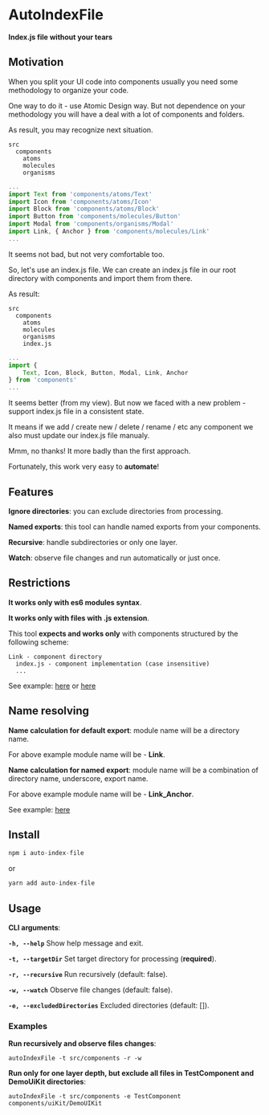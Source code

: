 # AutoIndexFile

**Index.js file without your tears**

## Motivation

When you split your UI code into components usually you need some methodology to organize your code.

One way to do it - use Atomic Design way. But not dependence on your methodology you will have a deal with a lot of components and folders.

As result, you may recognize next situation.

```
src
  components
    atoms
    molecules
    organisms
```

```js
...
import Text from 'components/atoms/Text'
import Icon from 'components/atoms/Icon'
import Block from 'components/atoms/Block'
import Button from 'components/molecules/Button'
import Modal from 'components/organisms/Modal'
import Link, { Anchor } from 'components/molecules/Link'
...
```

It seems not bad, but not very comfortable too.

So, let's use an index.js file. We can create an index.js file in our root directory with components and import them from there.

As result:

```
src
  components
    atoms
    molecules
    organisms
    index.js
```

```js
...
import {
    Text, Icon, Block, Button, Modal, Link, Anchor
} from 'components'
...
```

It seems better (from my view). But now we faced with a new problem - support index.js file in a consistent state.

It means if we add / create new / delete / rename / etc any component we also must update our index.js file manualy.

Mmm, no thanks! It more badly than the first approach.

Fortunately, this work very easy to **automate**!

## Features

**Ignore directories**: you can exclude directories from processing.

**Named exports**: this tool can handle named exports from your components.

**Recursive**: handle subdirectories or only one layer.

**Watch**: observe file changes and run automatically or just once.

## Restrictions

**It works only with es6 modules syntax**.

**It works only with files with .js extension**.

This tool **expects and works only** with components structured by the following scheme:

```
Link - component directory
  index.js - component implementation (сase insensitive)
  ...
```

See example: [here](example/components/atoms/Text/index.js) or [here](example/components/Link/index.js)

## Name resolving

**Name calculation for default export**: module name will be a directory name.

For above example module name will be - **Link**.

**Name calculation for named export**: module name will be a combination of directory name, underscore, export name.

For above example module name will be - **Link_Anchor**.

See example: [here](example/components/index.js)

## Install

```js
npm i auto-index-file
```

or

```js
yarn add auto-index-file
```

## Usage

**CLI arguments**:

**`-h, --help`** Show help message and exit.

**`-t, --targetDir`** Set target directory for processing (**required**).

**`-r, --recursive`** Run recursively (default: false).

**`-w, --watch`** Observe file changes (default: false).

**`-e, --excludedDirectories`** Excluded directories (default: []).

### Examples

**Run recursively and observe files changes**:

```
autoIndexFile -t src/components -r -w
```

**Run only for one layer depth, but exclude all files in TestComponent and DemoUiKit directories**:

```
autoIndexFile -t src/components -e TestComponent components/uiKit/DemoUIKit
```
